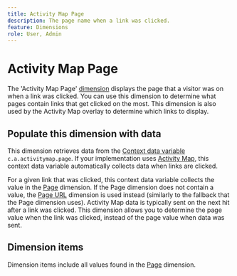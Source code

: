 ```yaml
---
title: Activity Map Page
description: The page name when a link was clicked.
feature: Dimensions
role: User, Admin
---
```

# Activity Map Page

The 'Activity Map Page' [dimension](overview.md) displays the page that a visitor was on when a link was clicked. You can use this dimension to determine what pages contain links that get clicked on the most. This dimension is also used by the Activity Map overlay to determine which links to display.

## Populate this dimension with data

This dimension retrieves data from the [Context data variable](/help/implement/vars/page-vars/contextdata.md) `c.a.activitymap.page`. If your implementation uses [Activity Map](/help/analyze/activity-map/overview.md), this context data variable automatically collects data when links are clicked.

For a given link that was clicked, this context data variable collects the value in the [Page](page.md) dimension. If the Page dimension does not contain a value, the [Page URL](page-url.md) dimension is used instead (similarly to the fallback that the Page dimension uses). Activity Map data is typically sent on the next hit after a link was clicked. This dimension allows you to determine the page value when the link was clicked, instead of the page value when data was sent.

## Dimension items

Dimension items include all values found in the [Page](page.md) dimension.
